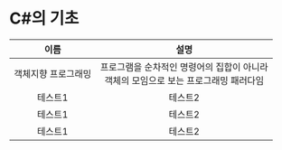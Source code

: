 # C#의 기초
|이름|설명|
|:------:|:---:|
|객체지향 프로그래밍|프로그램을 순차적인 명령어의 집합이 아니라 <br>객체의 모임으로 보는 프로그래밍 패러다임|
|테스트1|테스트2|
|테스트1|테스트2|
|테스트1|테스트2|
